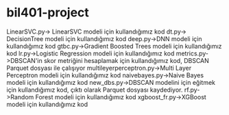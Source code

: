 # bil401-project

LinearSVC.py-> LinearSVC modeli için kullandığımız kod
dt.py-> DecisionTree modeli için kullandığımız kod
deep.py->DNN modeli için kullandığımız kod
gtbc.py->Gradient Boosted Trees modeli için kullandığımız kod
lr.py->Logistic Regression modeli için kullandığımız kod
metrics.py->DBSCAN'in skor metriğini hesaplamak için kullandığımız kod, DBSCAN Parquet dosyası ile çalışıyor
multileyerperceptron.py->Multi Layer Perceptron modeli için kullandığımız kod
naivebayes.py->Naive Bayes modeli için kullandığımız kod
new_dbs.py->DBSCAN modelini için eğitmek için kullandığımız kod, çıktı olarak Parquet dosyası kaydediyor.
rf.py->Random Forest modeli için kullandığımız kod
xgboost_fr.py->XGBoost modeli için kullandığımız kod

